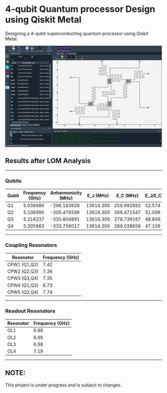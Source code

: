 # 4-qubit Quantum processor Design using Qiskit Metal
Designing a 4-qubit superconducting quantum processor using Qiskit Metal.

![](./shot.png)

## Results after LOM Analysis
<hr>

### Qubits
| Qubit | Frequency (GHz) | Anharmonicity (MHz) | E_J (MHz)   | E_C (MHz)   | E_J/E_C   | T1 (us)  |
|-------|-----------------|---------------------|-------------|-------------|-----------|----------|
|  Q1   | 5.038986        | -296.183928         | 13616.300   | 258.992882  | 52.574    | 103.9605 |
|  Q2   | 5.106990        | -305.476596         | 13616.300   | 266.471547  | 51.098    | 50.2421  |
|  Q3   | 5.216237        | -320.804891         | 13616.300   | 278.739167  | 48.849    | 52.0519  |
|  Q4   | 5.305863        | -333.756017         | 13616.300   | 289.038656  | 47.109    | 77.0337  |

<hr>

### Coupling Resonators
| Resonator    | Frequency (GHz) |
|--------------|-----------------|
| CPW1 (Q1,Q2) | 7.42            |
| CPW2 (Q2,Q3) | 7.36            |
| CPW3 (Q3,Q4) | 7.35            |
| CPW4 (Q1,Q3) | 6.73            |
| CPW5 (Q2,Q4) | 7.74            |

<hr>

### Readout Resonators
| Resonator    | Frequency (GHz) |
|--------------|-----------------|
| OL1          | 6.98            |
| OL2          | 6.96            |
| OL3          | 6.98            |
| OL4          | 7.19            |

<hr>

## NOTE:
This project is under progress and is subject to changes.
